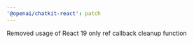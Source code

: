 ```yaml
---
'@openai/chatkit-react': patch
---
```


Removed usage of React 19 only ref callback cleanup function
